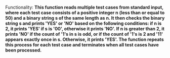 Functionality: **This function reads multiple test cases from standard input, where each test case consists of a positive integer n (less than or equal to 50) and a binary string s of the same length as n. It then checks the binary string s and prints 'YES' or 'NO' based on the following conditions: if n is 2, it prints 'YES' if s is '00', otherwise it prints 'NO'. If n is greater than 2, it prints 'NO' if the count of '1's in s is odd, or if the count of '1's is 2 and '11' appears exactly once in s. Otherwise, it prints 'YES'. The function repeats this process for each test case and terminates when all test cases have been processed.**